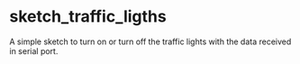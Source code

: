 # sketch_traffic_ligths
A simple sketch to turn on or turn off the traffic lights with the data received in serial port.
